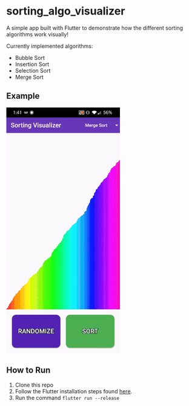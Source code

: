 # sorting_algo_visualizer

A simple app built with Flutter to demonstrate how the different sorting algorithms work visually!

Currently implemented algorithms:
- Bubble Sort
- Insertion Sort
- Selection Sort
- Merge Sort

## Example

![Sorting example](sorting.gif)

## How to Run

1. Clone this repo
2. Follow the Flutter installation steps found [here](https://flutter.dev/docs/get-started/install).
3. Run the command `flutter run --release`